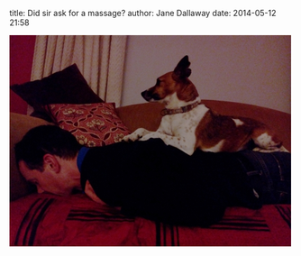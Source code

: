 
title: Did sir ask for a massage?
author: Jane Dallaway
date: 2014-05-12 21:58

<div><a href="/media/tp_IMG_20140512_215611.JPG"><img src="/media/tp_thumb_IMG_20140512_215611.JPG" width="500" height="375"/></a></div>


  
      